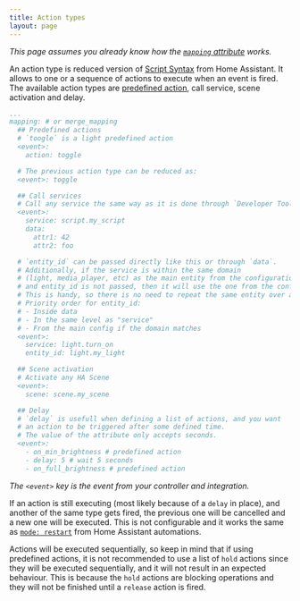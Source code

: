 ```yaml
---
title: Action types
layout: page
---
```


_This page assumes you already know how the [`mapping` attribute](custom-controllers) works._

An action type is reduced version of [Script Syntax](https://www.home-assistant.io/docs/scripts) from Home Assistant. It allows to one or a sequence of actions to execute when an event is fired. The available action types are [predefined action](predefined-actions), call service, scene activation and delay.

```yaml
...
mapping: # or merge_mapping
  ## Predefined actions
  # `toogle` is a light predefined action
  <event>:
    action: toggle

  # The previous action type can be reduced as:
  <event>: toggle

  ## Call services
  # Call any service the same way as it is done through `Developer Tools > Services` in HA
  <event>:
    service: script.my_script
    data:
      attr1: 42
      attr2: foo

  # `entity_id` can be passed directly like this or through `data`.
  # Additionally, if the service is within the same domain
  # (light, media_player, etc) as the main entity from the configuration,
  # and entity_id is not passed, then it will use the one from the configuration.
  # This is handy, so there is no need to repeat the same entity over and over.
  # Priority order for entity_id:
  # - Inside data
  # - In the same level as "service"
  # - From the main config if the domain matches
  <event>:
    service: light.turn_on
    entity_id: light.my_light

  ## Scene activation
  # Activate any HA Scene
  <event>:
    scene: scene.my_scene

  ## Delay
  # `delay` is usefull when defining a list of actions, and you want
  # an action to be triggered after some defined time.
  # The value of the attribute only accepts seconds.
  <event>:
    - on_min_brightness # predefined action
    - delay: 5 # wait 5 seconds
    - on_full_brightness # predefined action
```

_The `<event>` key is the event from your controller and integration._

If an action is still executing (most likely because of a `delay` in place), and another of the same type gets fired, the previous one will be cancelled and a new one will be executed. This is not configurable and it works the same as [`mode: restart`](https://www.home-assistant.io/docs/automation/modes) from Home Assistant automations.

Actions will be executed sequentially, so keep in mind that if using predefined actions, it is not recommended to use a list of `hold` actions since they will be executed sequentially, and it will not result in an expected behaviour. This is because the `hold` actions are blocking operations and they will not be finished until a `release` action is fired.
